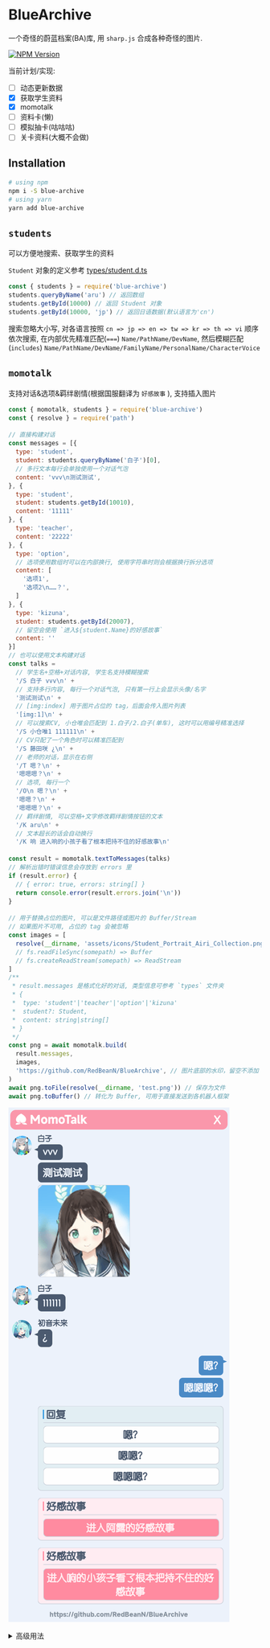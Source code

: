 # BlueArchive

一个奇怪的蔚蓝档案(BA)库, 用 `sharp.js` 合成各种奇怪的图片.

[![NPM Version](https://img.shields.io/npm/v/blue-archive)](https://www.npmjs.com/package/blue-archive)

当前计划/实现:

- [ ] 动态更新数据
- [x] 获取学生资料
- [x] momotalk
- [ ] 资料卡(懒)
- [ ] 模拟抽卡(咕咕咕)
- [ ] 关卡资料(大概不会做)

## Installation

```sh
# using npm
npm i -S blue-archive
# using yarn
yarn add blue-archive
```

## `students`

可以方便地搜索、获取学生的资料

`Student` 对象的定义参考 [types/student.d.ts](types/student.d.ts)

```js
const { students } = require('blue-archive')
students.queryByName('aru') // 返回数组
students.getById(10000) // 返回 Student 对象
students.getById(10000, 'jp') // 返回日语数据(默认语言为'cn')
```

搜索忽略大小写, 对各语言按照 `cn => jp => en => tw => kr => th => vi` 顺序依次搜索, 在内部优先精准匹配(`===`) `Name/PathName/DevName`, 然后模糊匹配(`includes`) `Name/PathName/DevName/FamilyName/PersonalName/CharacterVoice`

## `momotalk`

支持对话&选项&羁绊剧情(根据国服翻译为 `好感故事` ), 支持插入图片

```js
const { momotalk, students } = require('blue-archive')
const { resolve } = require('path')

// 直接构建对话
const messages = [{
  type: 'student',
  student: students.queryByName('白子')[0],
  // 多行文本每行会单独使用一个对话气泡
  content: 'vvv\n测试测试',
}, {
  type: 'student',
  student: students.getById(10010),
  content: '11111'
}, {
  type: 'teacher',
  content: '22222'
}, {
  type: 'option',
  // 选项使用数组时可以在内部换行, 使用字符串时则会根据换行拆分选项
  content: [
    '选项1',
    '选项2\n……？',
  ]
}, {
  type: 'kizuna',
  student: students.getById(20007),
  // 留空会使用 `进入${student.Name}的好感故事`
  content: ''
}]
// 也可以使用文本构建对话
const talks =
  // 学生名+空格+对话内容, 学生名支持模糊搜索
  '/S 白子 vvv\n' +
  // 支持多行内容, 每行一个对话气泡, 只有第一行上会显示头像/名字
  '测试测试\n' +
  // [img:index] 用于图片占位的 tag，后面会传入图片列表
  '[img:1]\n' +
  // 可以搜索CV, 小仓唯会匹配到 1.白子/2.白子(单车), 这时可以用编号精准选择
  '/S 小仓唯1 111111\n' +
  // CV只配了一个角色时可以精准匹配到
  '/S 藤田咲 ¿\n' +
  // 老师的对话，显示在右侧
  '/T 嗯？\n' +
  '嗯嗯嗯？\n' +
  // 选项, 每行一个
  '/O\n 嗯？\n' +
  '嗯嗯？\n' +
  '嗯嗯嗯？\n' +
  // 羁绊剧情, 可以空格+文字修改羁绊剧情按钮的文本
  '/K aru\n' +
  // 文本超长的话会自动换行
  '/K 响 进入响的小孩子看了根本把持不住的好感故事\n'

const result = momotalk.textToMessages(talks)
// 解析出错时错误信息会存放到 errors 里
if (result.error) {
  // { error: true, errors: string[] }
  return console.error(result.errors.join('\n'))
}

// 用于替换占位的图片, 可以是文件路径或图片的 Buffer/Stream
// 如果图片不可用, 占位的 tag 会被忽略
const images = [
  resolve(__dirname, 'assets/icons/Student_Portrait_Airi_Collection.png'),
  // fs.readFileSync(somepath) => Buffer
  // fs.createReadStream(somepath) => ReadStream
]
/**
 * result.messages 是格式化好的对话, 类型信息可参考 `types` 文件夹
 * {
 *  type: 'student'|'teacher'|'option'|'kizuna'
 *  student?: Student,
 *  content: string|string[]
 * }
 */
const png = await momotalk.build(
  result.messages,
  images,
  'https://github.com/RedBeanN/BlueArchive', // 图片底部的水印，留空不添加
)
await png.toFile(resolve(__dirname, 'test.png')) // 保存为文件
await png.toBuffer() // 转化为 Buffer, 可用于直接发送到各机器人框架
```

![example](docs/assets/example-momotalk.png)

<details>
<summary>高级用法</summary>

### 设置标题文字

目前可以设置的内容有 `Momotalk顶部标题` `回复标题` `羁绊标题`

```js
const { momotalk } = require('blue-archive')
momotalk.setConfig({
  title: 'MomoTalk',
  kizunaTitle: '好感故事',
  optionTitle: '回复'
})
```

### 自定义学生

对话列表的 `student` 值只要有 `Name` 和 `CollectionTexture` / `Icon` 之一就可以被识别, `CollectionTexture` 是内置的数据自带的, 会自动搜索对应的路径.

你可以自行添加更多学生(其他游戏的角色/群友等), 只需要添加 `{ Name, Icon }` 对象作为额外的数据.

```js
const specialStudents = [{
  Name: '巧克力',
  Icon: '/path/to/巧克力.png' // 同样可以是 Buffer/Stream
}, {
  Name: '香子兰',
  Icon: '/path/to/香子兰.png'
}]
// 如果使用文本构建, 你需要告诉 `momotalk.textFromMessages`, 重名时 `specialStudents` 会被优先选择
const result = momotalk.textFromMessages(talks, specialStudents)
// 自己构建对话时, 作为 `student` 传入即可
const messages = [{
  type: 'student',
  student: {
    Name: '群主',
    Icon: '群主头像'
  },
  content: '我准备女装了！'
}]
// 之后正常生成图片
const png = await momotalk.build(messages)
// ...

```

如果你需要生成多次自定义学生的图片, 你可以使用 `customStudents` 加载学生列表
```js
const { customStudents } = require('blue-archive')
customStudents.load([{
  Name: '巧克力',
  Icon: '/path/to/巧克力.png' // 同样可以是 Buffer/Stream
}, {
  Name: '香子兰',
  Icon: '/path/to/香子兰.png'
}])

// 查看已有的学生
const myStudents = customStudents.get()
// 这个数组可以直接增删改查
myStudents.splice(0)

```

之后再生成图片时, 就不需要每次都传入这个数组了

注意这样做会使 `students.queryByName` 优先查询到自定义学生, 你需要自行处理重名问题和过滤查询结果
</details>
